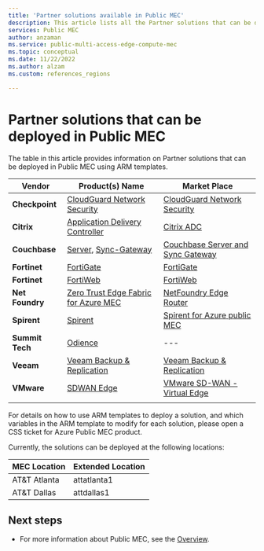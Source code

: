```yaml
---
title: 'Partner solutions available in Public MEC'
description: This article lists all the Partner solutions that can be deployed in Public MEC.
services: Public MEC
author: anzaman
ms.service: public-multi-access-edge-compute-mec
ms.topic: conceptual
ms.date: 11/22/2022
ms.author: alzam
ms.custom: references_regions

---
```

# Partner solutions that can be deployed in Public MEC

The table in this article provides information on Partner solutions that can be deployed in Public MEC using ARM templates. 


>
>


| **Vendor** | **Product(s) Name** | **Market Place** |
| --- | --- | --- |
| **Checkpoint** | [CloudGuard Network Security](https://www.checkpoint.com/cloudguard/cloud-network-security/) | [CloudGuard Network Security](https://azuremarketplace.microsoft.com/en-us/marketplace/apps/checkpoint.vsec?tab=Overview) |
| **Citrix** | [Application Delivery Controller](https://www.citrix.com/products/citrix-adc/) | [Citrix ADC](https://azuremarketplace.microsoft.com/en-us/marketplace/apps/citrix.netscalervpx-130?tab=Overview) |
| **Couchbase** | [Server](https://www.couchbase.com/products/server), [Sync-Gateway](https://www.couchbase.com/products/sync-gateway) | [Couchbase Server and Sync Gateway](https://azuremarketplace.microsoft.com/en/marketplace/apps/couchbase.couchbase-enterprise?tab=Overview) |
| **Fortinet** | [FortiGate](https://www.fortinet.com/products/private-cloud-security/fortigate-virtual-appliances) |[FortiGate](https://azuremarketplace.microsoft.com/en-us/marketplace/apps/fortinet.fortinet-fortigate?tab=Overview) |
| **Fortinet** | [FortiWeb](https://www.fortinet.com/products/web-application-firewall/fortiweb?tab=saas) | [FortiWeb](https://azuremarketplace.microsoft.com/en-us/marketplace/apps/fortinet.fortinet_waas?tab=Overview) |
| **Net Foundry** | [Zero Trust Edge Fabric for Azure MEC](https://netfoundry.io/zero-trust-edge-fabric-azure-public-mec/) | [NetFoundry Edge Router](https://azuremarketplace.microsoft.com/en-us/marketplace/apps/netfoundryinc.ziti-edge-router?tab=Overview) |
| **Spirent** | [Spirent](https://www.spirent.com/solutions/edge-computing-validating-services) | [Spirent for Azure public MEC](https://azuremarketplace.microsoft.com/en-us/marketplace/apps/spirentcommunications1641943316121.umetrix-mec?tab=Overview) |
| **Summit Tech** | [Odience](https://odience.com/interactions) | --- |
| **Veeam** | [Veeam Backup & Replication](https://www.veeam.com/kb4375)| [Veeam Backup & Replication](https://azuremarketplace.microsoft.com/en-us/marketplace/apps/veeam.veeam-backup-replication?tab=Overview) |
| **VMware** | [SDWAN Edge](https://sase.vmware.com/products/component-network-edge) | [VMware SD-WAN - Virtual Edge](https://azuremarketplace.microsoft.com/en-us/marketplace/apps/vmware-inc.sol-42222-bbj?tab=Overview) |
|  |  |  |

For details on how to use ARM templates to deploy a solution, and which variables in the ARM template to modify for each solution, please open a CSS ticket for Azure Public MEC product.

Currently, the solutions can be deployed at the following locations:

| **MEC Location** | **Extended Location** |
| --- | --- |
| AT&T Atlanta | attatlanta1 |
| AT&T Dallas | attdallas1 |


## Next steps
* For more information about Public MEC, see the [Overview](Overview.md).

